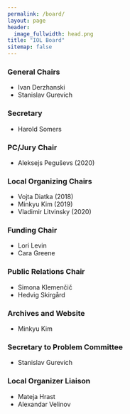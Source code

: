 ```yaml
---
permalink: /board/
layout: page
header:
  image_fullwidth: head.png
title: "IOL Board"
sitemap: false
---
```

### General Chairs <a href="mailto:chair@ioling.org" target="_blank" class="icon-mail" title="General Chairs"></a>
* Ivan Derzhanski
* Stanislav Gurevich

### Secretary
* Harold Somers

### PC/Jury Chair
* Aleksejs Peguševs (2020)

### Local Organizing Chairs
* Vojta Diatka (2018)
* Minkyu Kim (2019)
* Vladimir Litvinsky (2020)

### Funding Chair
* Lori Levin
* Cara Greene

### Public Relations Chair <a href="mailto:inquires@ioling.org" target="_blank" class="icon-mail" title="Public Relations Chair"></a>
* Simona Klemenčič
* Hedvig Skirgård

### Archives and Website <a href="mailto:mail@minkyu.kim" target="_blank" class="icon-mail" title="Website coordinator"></a>
* Minkyu Kim 

### Secretary to Problem Committee
* Stanislav Gurevich

### Local Organizer Liaison
* Mateja Hrast
* Alexandar Velinov